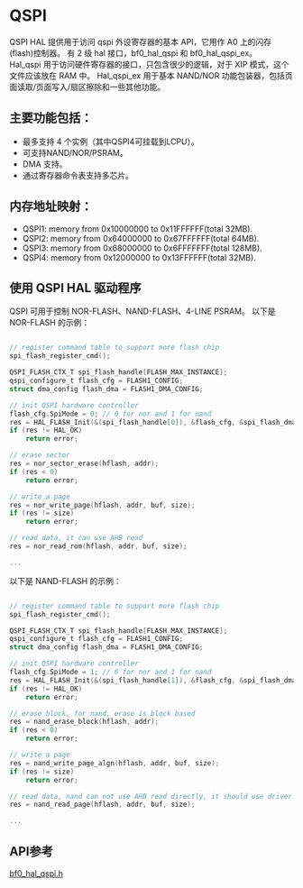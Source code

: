 # QSPI

QSPI HAL 提供用于访问 qspi 外设寄存器的基本 API，它用作 A0 上的闪存(flash)控制器。 有 2 级 hal 接口，bf0_hal_qspi 和 bf0_hal_qspi_ex。\
Hal_qspi 用于访问硬件寄存器的接口，只包含很少的逻辑，对于 XIP 模式，这个文件应该放在 RAM 中。 Hal_qspi_ex 用于基本 NAND/NOR 功能包装器，包括页面读取/页面写入/扇区擦除和一些其他功能。

## 主要功能包括：
- 最多支持 4 个实例（其中QSPI4可挂载到LCPU）。
- 可支持NAND/NOR/PSRAM。
- DMA 支持。
- 通过寄存器命令表支持多芯片。

## 内存地址映射：
 - QSPI1: memory from 0x10000000 to 0x11FFFFFF(total 32MB). 
 - QSPI2: memory from 0x64000000 to 0x67FFFFFF(total 64MB). 
 - QSPI3: memory from 0x68000000 to 0x6FFFFFFF(total 128MB).
 - QSPI4: memory from 0x12000000 to 0x13FFFFFF(total 32MB).

## 使用 QSPI HAL 驱动程序
QSPI 可用于控制 NOR-FLASH、NAND-FLASH、4-LINE PSRAM。 以下是 NOR-FLASH 的示例：

```c

// register command table to support more flash chip
spi_flash_register_cmd();

QSPI_FLASH_CTX_T spi_flash_handle[FLASH_MAX_INSTANCE];
qspi_configure_t flash_cfg = FLASH1_CONFIG;
struct dma_config flash_dma = FLASH1_DMA_CONFIG;

// init QSPI hardware controller 
flash_cfg.SpiMode = 0; // 0 for nor and 1 for nand
res = HAL_FLASH_Init(&(spi_flash_handle[0]), &flash_cfg, &spi_flash_dma_handle[0], &flash_dma, BSP_GetFlash1DIV());
if (res != HAL_OK)
    return error;

// erase sector 
res = nor_sector_erase(hflash, addr);
if (res < 0)
    return error;

// write a page	
res = nor_write_page(hflash, addr, buf, size);
if (res != size)
    return error;

// read data, it can use AHB read 
res = nor_read_rom(hflash, addr, buf, size);

...
```

以下是 NAND-FLASH 的示例：

```c

// register command table to support more flash chip
spi_flash_register_cmd();

QSPI_FLASH_CTX_T spi_flash_handle[FLASH_MAX_INSTANCE];
qspi_configure_t flash_cfg = FLASH1_CONFIG;
struct dma_config flash_dma = FLASH1_DMA_CONFIG;

// init QSPI hardware controller 
flash_cfg.SpiMode = 1; // 0 for nor and 1 for nand
res = HAL_FLASH_Init(&(spi_flash_handle[1]), &flash_cfg, &spi_flash_dma_handle[1], &flash_dma, BSP_GetFlash2DIV());
if (res != HAL_OK)
    return error;

// erase block, for nand, erase is block based 
res = nand_erase_block(hflash, addr);
if (res < 0)
    return error;

// write a page	
res = nand_write_page_algn(hflash, addr, buf, size);
if (res != size)
    return error;

// read data, nand can not use AHB read directly, it should use driver interface
res = nand_read_page(hflash, addr, buf, size);

...
```

## API参考
[bf0_hal_qspi.h](hal-qspi)

